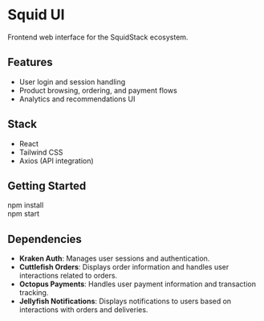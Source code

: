 # Squid UI

Frontend web interface for the SquidStack ecosystem.

## Features
- User login and session handling
- Product browsing, ordering, and payment flows
- Analytics and recommendations UI

## Stack
- React
- Tailwind CSS
- Axios (API integration)

## Getting Started
npm install  
npm start

## Dependencies
- **Kraken Auth**: Manages user sessions and authentication.
- **Cuttlefish Orders**: Displays order information and handles user interactions related to orders.
- **Octopus Payments**: Handles user payment information and transaction tracking.
- **Jellyfish Notifications**: Displays notifications to users based on interactions with orders and deliveries.

